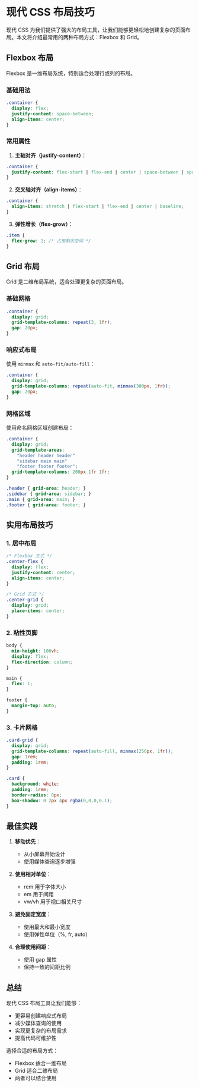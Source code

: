 # 现代 CSS 布局技巧

现代 CSS 为我们提供了强大的布局工具，让我们能够更轻松地创建复杂的页面布局。本文将介绍最常用的两种布局方式：Flexbox 和 Grid。

## Flexbox 布局

Flexbox 是一维布局系统，特别适合处理行或列的布局。

### 基础用法

```css
.container {
  display: flex;
  justify-content: space-between;
  align-items: center;
}
```

### 常用属性

1. **主轴对齐（justify-content）**：
```css
.container {
  justify-content: flex-start | flex-end | center | space-between | space-around;
}
```

2. **交叉轴对齐（align-items）**：
```css
.container {
  align-items: stretch | flex-start | flex-end | center | baseline;
}
```

3. **弹性增长（flex-grow）**：
```css
.item {
  flex-grow: 1; /* 占用剩余空间 */
}
```

## Grid 布局

Grid 是二维布局系统，适合处理更复杂的页面布局。

### 基础网格

```css
.container {
  display: grid;
  grid-template-columns: repeat(3, 1fr);
  gap: 20px;
}
```

### 响应式布局

使用 `minmax` 和 `auto-fit/auto-fill`：

```css
.container {
  display: grid;
  grid-template-columns: repeat(auto-fit, minmax(300px, 1fr));
  gap: 20px;
}
```

### 网格区域

使用命名网格区域创建布局：

```css
.container {
  display: grid;
  grid-template-areas:
    "header header header"
    "sidebar main main"
    "footer footer footer";
  grid-template-columns: 200px 1fr 1fr;
}

.header { grid-area: header; }
.sidebar { grid-area: sidebar; }
.main { grid-area: main; }
.footer { grid-area: footer; }
```

## 实用布局技巧

### 1. 居中布局

```css
/* Flexbox 方式 */
.center-flex {
  display: flex;
  justify-content: center;
  align-items: center;
}

/* Grid 方式 */
.center-grid {
  display: grid;
  place-items: center;
}
```

### 2. 粘性页脚

```css
body {
  min-height: 100vh;
  display: flex;
  flex-direction: column;
}

main {
  flex: 1;
}

footer {
  margin-top: auto;
}
```

### 3. 卡片网格

```css
.card-grid {
  display: grid;
  grid-template-columns: repeat(auto-fill, minmax(250px, 1fr));
  gap: 1rem;
  padding: 1rem;
}

.card {
  background: white;
  padding: 1rem;
  border-radius: 8px;
  box-shadow: 0 2px 4px rgba(0,0,0,0.1);
}
```

## 最佳实践

1. **移动优先**：
   - 从小屏幕开始设计
   - 使用媒体查询逐步增强

2. **使用相对单位**：
   - rem 用于字体大小
   - em 用于间距
   - vw/vh 用于视口相关尺寸

3. **避免固定宽度**：
   - 使用最大和最小宽度
   - 使用弹性单位（%, fr, auto）

4. **合理使用间距**：
   - 使用 gap 属性
   - 保持一致的间距比例

## 总结

现代 CSS 布局工具让我们能够：
- 更容易创建响应式布局
- 减少媒体查询的使用
- 实现更复杂的布局需求
- 提高代码可维护性

选择合适的布局方式：
- Flexbox 适合一维布局
- Grid 适合二维布局
- 两者可以结合使用 